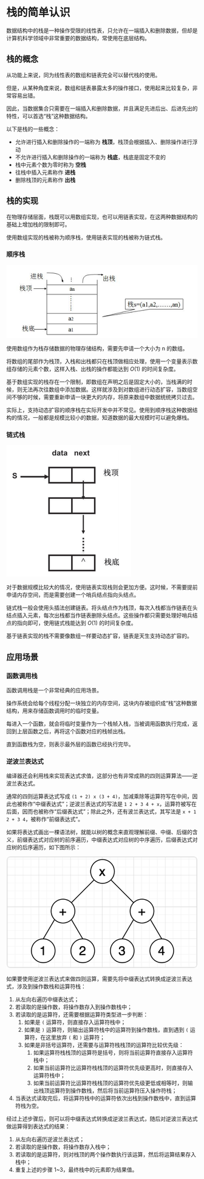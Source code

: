 # 栈的简单认识


数据结构中的栈是一种操作受限的线性表，只允许在一端插入和删除数据，但却是计算机科学领域中非常重要的数据结构，常使用在底层结构。

<!--more-->

## 栈的概念

从功能上来说，同为线性表的数组和链表完全可以替代栈的使用。

但是，从某种角度来说，数组和链表暴露太多的操作接口，使用起来比较复杂，非常容易出错。

因此，当数据集合只需要在一端插入和删除数据，并且满足先进后出、后进先出的特性，可以首选“栈”这种数据结构。

以下是栈的一些概念：

- 允许进行插入和删除操作的一端称为 **栈顶**，栈顶会根据插入、删除操作进行浮动
- 不允许进行插入和删除操作的一端称为 **栈底**，栈底是固定不变的
- 栈中元素个数为零时称为 **空栈**
- 往栈中插入元素称作 **进栈**
- 删除栈顶的元素称作 **出栈**

## 栈的实现

在物理存储层面，栈既可以用数组实现，也可以用链表实现，在这两种数据结构的基础上增加栈的限制即可。

使用数组实现的栈被称为顺序栈，使用链表实现的栈被称为链式栈。

### 顺序栈

![顺序栈结构](assets/顺序栈结构.png)

使用数组作为栈存储数据的物理存储结构，需要先申请一个大小为 n 的数组。

将数组的尾部作为栈顶，入栈和出栈都只在栈顶做相应处理，使用一个变量表示数组存储的元素个数，这样入栈、出栈的操作都能达到 $O(1)$ 的时间复杂度。

基于数组实现的栈存在一个限制，即数组在声明之后是固定大小的，当栈满的时候，则无法再次往数组中添加数据。这样就涉及到对数组进行动态扩容，当数组空间不够的时候，需要重新申请一块更大的内存，将原来数组中数据统统拷贝过去。

实际上，支持动态扩容的顺序栈在实际开发中并不常见。使用到顺序栈这种数据结构的情况，一般都是规模比较小的数据，知道数据的最大规模时可以避免爆栈。

### 链式栈

![链式栈结构](assets/链式栈结构.png)

对于数据规模比较大的情况，使用链表实现栈则会更加方便。这时候，不需要提前申请内存空间，而是需要创建一个哨兵结点指向头结点。

链式栈一般会使用头插法创建链表。将头结点作为栈顶，每次入栈都当作链表在头结点插入元素，每次出栈都当作链表删除头结点。这些操作都只需要处理好哨兵结点的指向即可，使用链式栈能达到 $O(1)$ 的时间复杂度。

基于链表实现的栈不需要像数组一样要动态扩容，链表是天生支持动态扩容的。

## 应用场景

### 函数调用栈

函数调用栈是一个非常经典的应用场景。

操作系统会给每个线程分配一块独立的内存空间，这块内存被组织成“栈”这种数据结构，用来存储函数调用时的临时变量。

每进入一个函数，就会将临时变量作为一个栈帧入栈，当被调用函数执行完成，返回到上层函数之后，再将这个函数对应的栈帧出栈。

直到函数栈为空，则表示最外层的函数已经执行完毕。

### 逆波兰表达式

编译器还会利用栈来实现表达式求值，这部分也有非常成熟的四则运算算法——逆波兰表达式。

通常的四则运算表达式写成 `(1 + 2) x (3 + 4)`，加减乘除等运算符写在中间，因此也被称作“中缀表达式”；逆波兰表达式的写法是 `1 2 + 3 4 + x`，运算符被写在后面，因而也被称作“后缀表达式”；除此之外，还有波兰表达式，其写法是 `x + 1 2 + 3 4`，被称作“前缀表达式”。

如果将表达式画出一棵语法树，就能以树的概念来直观理解前缀、中缀、后缀的含义，前缀表达式对应树的前序遍历，中缀表达式对应树的中序遍历，后缀表达式对应树的后序遍历，如下图所示：

![运算表达式语法树](assets/运算表达式语法树.png)

如果要使用逆波兰表达式来做四则运算，需要先将中缀表达式转换成逆波兰表达式，涉及到操作数栈和运算符栈：

1. 从左向右遍历中缀表达式；
2. 若读取的是操作数，将操作数存入到操作数栈中；
3. 若读取的是运算符，还需要根据运算符类型进一步判断：
    1. 如果是 `(` 运算符，则直接存入运算符栈中；
    2. 如果是 `)` 运算符，则输出运算符栈中的运算符到操作数栈，直到遇到 `(` 运算符，在这里放弃 `(` 和 `)` 运算符；
    3. 如果是非括号运算符，还需要与运算符栈栈顶的运算符比较优先级：
        1. 如果运算符栈栈顶的运算符是括号，则将当前运算符直接存入运算符栈中；
        2. 如果当前运算符比运算符栈栈顶的运算符优先级更高时，则直接存入运算符栈中；
        3. 如果当前运算符比运算符栈栈顶的运算符优先级更低或相等时，则输出栈顶运算符到操作数栈，然后将当前运算符压入操作符栈；
4. 当表达式读取完后，将运算符栈中的运算符依次出栈到操作数栈中，直到运算符栈为空。

经过上述步骤后，则可以将中缀表达式转换成逆波兰表达式，随后对逆波兰表达式做运算得到表达式的结果：

1. 从左向右遍历逆波兰表达式；
2. 若读取的是操作数，将操作数存入栈中；
3. 若读取的是运算符，则对栈顶的两个操作数执行该运算，然后将运算结果存入栈中；
4. 重复上述的步骤 1~3，最终栈中的元素即为结果值。

